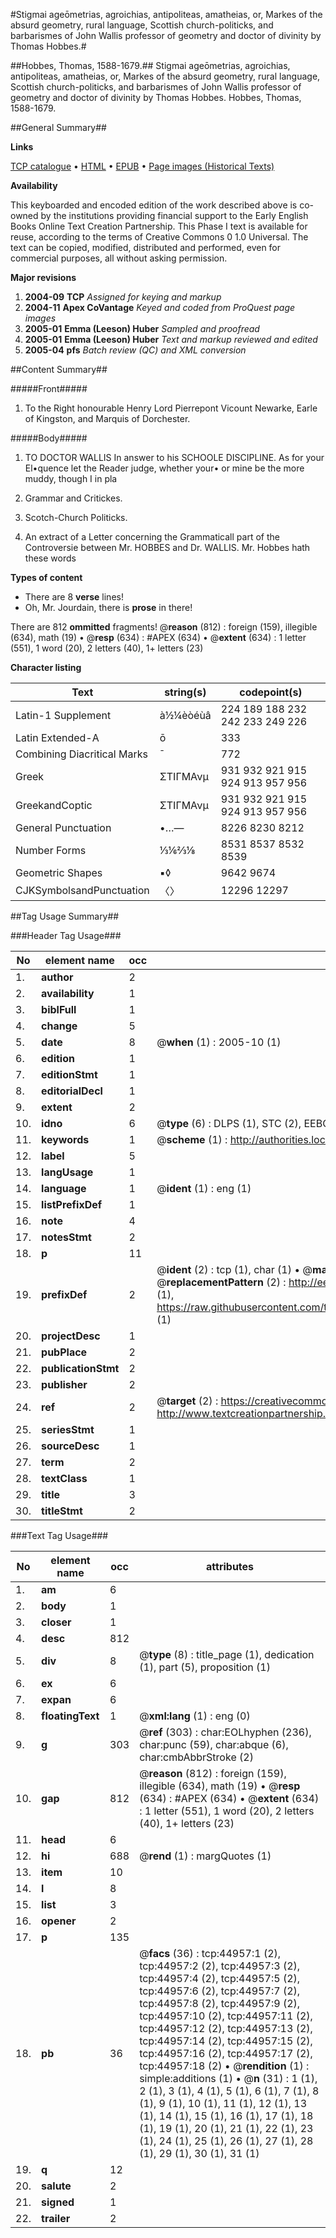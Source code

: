 #Stigmai ageōmetrias, agroichias, antipoliteas, amatheias, or, Markes of the absurd geometry, rural language, Scottish church-politicks, and barbarismes of John Wallis professor of geometry and doctor of divinity by Thomas Hobbes.#

##Hobbes, Thomas, 1588-1679.##
Stigmai ageōmetrias, agroichias, antipoliteas, amatheias, or, Markes of the absurd geometry, rural language, Scottish church-politicks, and barbarismes of John Wallis professor of geometry and doctor of divinity by Thomas Hobbes.
Hobbes, Thomas, 1588-1679.

##General Summary##

**Links**

[TCP catalogue](http://www.ota.ox.ac.uk/tcp/)  • 
[HTML](http://tei.it.ox.ac.uk/tcp/Texts-HTML/free/A44/A44015.html)  • 
[EPUB](http://tei.it.ox.ac.uk/tcp/Texts-EPUB/free/A44/A44015.epub) • 
[Page images (Historical Texts)](https://data.historicaltexts.jisc.ac.uk/view?pubId=eebo-10409648e&pageId=eebo-10409648e-44957-1)

**Availability**

This keyboarded and encoded edition of the
	       work described above is co-owned by the institutions
	       providing financial support to the Early English Books
	       Online Text Creation Partnership. This Phase I text is
	       available for reuse, according to the terms of Creative
	       Commons 0 1.0 Universal. The text can be copied,
	       modified, distributed and performed, even for
	       commercial purposes, all without asking permission.

**Major revisions**

1. __2004-09__ __TCP__ *Assigned for keying and markup*
1. __2004-11__ __Apex CoVantage__ *Keyed and coded from ProQuest page images*
1. __2005-01__ __Emma (Leeson) Huber__ *Sampled and proofread*
1. __2005-01__ __Emma (Leeson) Huber__ *Text and markup reviewed and edited*
1. __2005-04__ __pfs__ *Batch review (QC) and XML conversion*

##Content Summary##

#####Front#####

1. To the Right honourable Henry Lord Pierrepont Vicount Newarke, Earle of Kingston, and Marquis of Dorchester.

#####Body#####

1. TO DOCTOR WALLIS In answer to his SCHOOLE DISCIPLINE.
As for your El•quence let the Reader judge, whether your• or mine be the more muddy, though I in pla
1. Grammar and Critickes.

1. Scotch-Church Politicks.

1. An extract of a Letter concerning the Grammaticall part of the Controversie between Mr. HOBBES and Dr. WALLIS. Mr. Hobbes hath these words

**Types of content**

  * There are 8 **verse** lines!
  * Oh, Mr. Jourdain, there is **prose** in there!

There are 812 **ommitted** fragments! 
 @__reason__ (812) : foreign (159), illegible (634), math (19)  •  @__resp__ (634) : #APEX (634)  •  @__extent__ (634) : 1 letter (551), 1 word (20), 2 letters (40), 1+ letters (23)

**Character listing**


|Text|string(s)|codepoint(s)|
|---|---|---|
|Latin-1 Supplement|à½¼èòéùâ|224 189 188 232 242 233 249 226|
|Latin Extended-A|ō|333|
|Combining             Diacritical Marks|̄|772|
|Greek|ΣΤΙΓΜΑνμ|931 932 921 915 924 913 957 956|
|GreekandCoptic|ΣΤΙΓΜΑνμ|931 932 921 915 924 913 957 956|
|General Punctuation|•…—|8226 8230 8212|
|Number Forms|⅓⅙⅔⅛|8531 8537 8532 8539|
|Geometric Shapes|▪◊|9642 9674|
|CJKSymbolsandPunctuation|〈〉|12296 12297|

##Tag Usage Summary##

###Header Tag Usage###

|No|element name|occ|attributes|
|---|---|---|---|
|1.|__author__|2||
|2.|__availability__|1||
|3.|__biblFull__|1||
|4.|__change__|5||
|5.|__date__|8| @__when__ (1) : 2005-10 (1)|
|6.|__edition__|1||
|7.|__editionStmt__|1||
|8.|__editorialDecl__|1||
|9.|__extent__|2||
|10.|__idno__|6| @__type__ (6) : DLPS (1), STC (2), EEBO-CITATION (1), OCLC (1), VID (1)|
|11.|__keywords__|1| @__scheme__ (1) : http://authorities.loc.gov/ (1)|
|12.|__label__|5||
|13.|__langUsage__|1||
|14.|__language__|1| @__ident__ (1) : eng (1)|
|15.|__listPrefixDef__|1||
|16.|__note__|4||
|17.|__notesStmt__|2||
|18.|__p__|11||
|19.|__prefixDef__|2| @__ident__ (2) : tcp (1), char (1)  •  @__matchPattern__ (2) : ([0-9\-]+):([0-9IVX]+) (1), (.+) (1)  •  @__replacementPattern__ (2) : http://eebo.chadwyck.com/downloadtiff?vid=$1&page=$2 (1), https://raw.githubusercontent.com/textcreationpartnership/Texts/master/tcpchars.xml#$1 (1)|
|20.|__projectDesc__|1||
|21.|__pubPlace__|2||
|22.|__publicationStmt__|2||
|23.|__publisher__|2||
|24.|__ref__|2| @__target__ (2) : https://creativecommons.org/publicdomain/zero/1.0/ (1), http://www.textcreationpartnership.org/docs/. (1)|
|25.|__seriesStmt__|1||
|26.|__sourceDesc__|1||
|27.|__term__|2||
|28.|__textClass__|1||
|29.|__title__|3||
|30.|__titleStmt__|2||


###Text Tag Usage###

|No|element name|occ|attributes|
|---|---|---|---|
|1.|__am__|6||
|2.|__body__|1||
|3.|__closer__|1||
|4.|__desc__|812||
|5.|__div__|8| @__type__ (8) : title_page (1), dedication (1), part (5), proposition (1)|
|6.|__ex__|6||
|7.|__expan__|6||
|8.|__floatingText__|1| @__xml:lang__ (1) : eng (0)|
|9.|__g__|303| @__ref__ (303) : char:EOLhyphen (236), char:punc (59), char:abque (6), char:cmbAbbrStroke (2)|
|10.|__gap__|812| @__reason__ (812) : foreign (159), illegible (634), math (19)  •  @__resp__ (634) : #APEX (634)  •  @__extent__ (634) : 1 letter (551), 1 word (20), 2 letters (40), 1+ letters (23)|
|11.|__head__|6||
|12.|__hi__|688| @__rend__ (1) : margQuotes (1)|
|13.|__item__|10||
|14.|__l__|8||
|15.|__list__|3||
|16.|__opener__|2||
|17.|__p__|135||
|18.|__pb__|36| @__facs__ (36) : tcp:44957:1 (2), tcp:44957:2 (2), tcp:44957:3 (2), tcp:44957:4 (2), tcp:44957:5 (2), tcp:44957:6 (2), tcp:44957:7 (2), tcp:44957:8 (2), tcp:44957:9 (2), tcp:44957:10 (2), tcp:44957:11 (2), tcp:44957:12 (2), tcp:44957:13 (2), tcp:44957:14 (2), tcp:44957:15 (2), tcp:44957:16 (2), tcp:44957:17 (2), tcp:44957:18 (2)  •  @__rendition__ (1) : simple:additions (1)  •  @__n__ (31) : 1 (1), 2 (1), 3 (1), 4 (1), 5 (1), 6 (1), 7 (1), 8 (1), 9 (1), 10 (1), 11 (1), 12 (1), 13 (1), 14 (1), 15 (1), 16 (1), 17 (1), 18 (1), 19 (1), 20 (1), 21 (1), 22 (1), 23 (1), 24 (1), 25 (1), 26 (1), 27 (1), 28 (1), 29 (1), 30 (1), 31 (1)|
|19.|__q__|12||
|20.|__salute__|2||
|21.|__signed__|1||
|22.|__trailer__|2||
